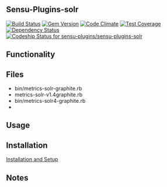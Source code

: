 ## Sensu-Plugins-solr

[![Build Status](https://travis-ci.org/sensu-plugins/sensu-plugins-solr.svg?branch=master)](https://travis-ci.org/sensu-plugins/sensu-plugins-solr)
[![Gem Version](https://badge.fury.io/rb/sensu-plugins-solr.svg)](http://badge.fury.io/rb/sensu-plugins-solr)
[![Code Climate](https://codeclimate.com/github/sensu-plugins/sensu-plugins-solr/badges/gpa.svg)](https://codeclimate.com/github/sensu-plugins/sensu-plugins-solr)
[![Test Coverage](https://codeclimate.com/github/sensu-plugins/sensu-plugins-solr/badges/coverage.svg)](https://codeclimate.com/github/sensu-plugins/sensu-plugins-solr)
[![Dependency Status](https://gemnasium.com/sensu-plugins/sensu-plugins-solr.svg)](https://gemnasium.com/sensu-plugins/sensu-plugins-solr)
[ ![Codeship Status for sensu-plugins/sensu-plugins-solr](https://codeship.com/projects/b42f3150-dc04-0132-8e5a-1e3fe125131b/status?branch=master)](https://codeship.com/projects/79861)

## Functionality

## Files
 * bin/metrics-solr-graphite.rb
 * metrics-solr-v1.4graphite.rb
 * bin/metrics-solr4-graphite.rb
 *

## Usage

## Installation

[Installation and Setup](https://github.com/sensu-plugins/documentation/blob/master/user_docs/installation_instructions.md)


## Notes

